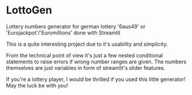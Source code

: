 # LottoGen
Lottery numbers generator for german lottery '6aus49' or 'Eurojackpot'/'Euromillions' done with Streamlit

This is a quite interesting project due to it's usability and simplicity. 

From the technical point of view it's just a few nested conditional statements to raise errors if wrong number ranges are given. The numbers themselves are just variables in form of streamlit's slider features. 

If you're a lottery player, I would be thrilled if you used this little generator! May the luck be with you!
